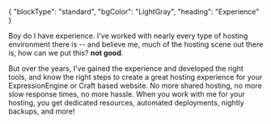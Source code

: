 {
    "blockType": "standard",
    "bgColor": "LightGray",
    "heading": "Experience"
}

Boy do I have experience. I've worked with nearly every type of hosting environment there is -- and believe me, much of the hosting scene out there is, how can we put this? **not good**.

But over the years, I've gained the experience and developed the right tools, and know the right steps to create a great hosting experience for your ExpressionEngine or Craft based website. No more shared hosting, no more slow response times, no more hassle. When you work with me for your hosting, you get dedicated resources, automated deployments, nightly backups, and more!
